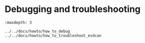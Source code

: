 # Debugging and troubleshooting

```{toctree}
:maxdepth: 3

../../docs/howto/how_to_debug
../../docs/howto/how_to_troubleshoot_esdcan
```